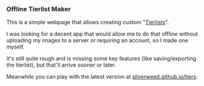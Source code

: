 ### Offline Tierlist Maker

This is a simple webpage that allows creating custom "[Tierlists](https://knowyourmeme.com/memes/tier-lists)".

I was looking for a decent app that would allow me to do that offline without uploading my images to a server or requiring an account, so I made one myself.

It's still quite rough and is missing some key features (like saving/exporting the tierlist), but that'll arrive sooner or later.

Meanwhile you can play with the latest version at [silverweed.github.io/tiers](https://silverweed.github.io/tiers).

